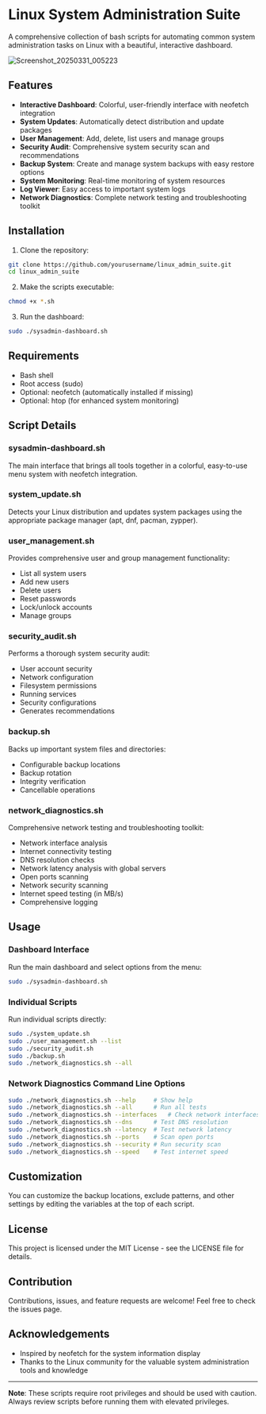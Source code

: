 # Linux System Administration Suite

A comprehensive collection of bash scripts for automating common system administration tasks on Linux with a beautiful, interactive dashboard.

![Screenshot_20250331_005223](https://github.com/user-attachments/assets/ef7dc508-0f73-44a1-b21a-692d1aa032e1)

## Features

- **Interactive Dashboard**: Colorful, user-friendly interface with neofetch integration
- **System Updates**: Automatically detect distribution and update packages
- **User Management**: Add, delete, list users and manage groups
- **Security Audit**: Comprehensive system security scan and recommendations
- **Backup System**: Create and manage system backups with easy restore options
- **System Monitoring**: Real-time monitoring of system resources
- **Log Viewer**: Easy access to important system logs
- **Network Diagnostics**: Complete network testing and troubleshooting toolkit

## Installation

1. Clone the repository:

```bash
git clone https://github.com/yourusername/linux_admin_suite.git
cd linux_admin_suite
```

2. Make the scripts executable:

```bash
chmod +x *.sh
```

3. Run the dashboard:

```bash
sudo ./sysadmin-dashboard.sh
```

## Requirements

- Bash shell
- Root access (sudo)
- Optional: neofetch (automatically installed if missing)
- Optional: htop (for enhanced system monitoring)

## Script Details

### sysadmin-dashboard.sh

The main interface that brings all tools together in a colorful, easy-to-use menu system with neofetch integration.

### system_update.sh

Detects your Linux distribution and updates system packages using the appropriate package manager (apt, dnf, pacman, zypper).

### user_management.sh

Provides comprehensive user and group management functionality:

- List all system users
- Add new users
- Delete users
- Reset passwords
- Lock/unlock accounts
- Manage groups

### security_audit.sh

Performs a thorough system security audit:

- User account security
- Network configuration
- Filesystem permissions
- Running services
- Security configurations
- Generates recommendations

### backup.sh

Backs up important system files and directories:

- Configurable backup locations
- Backup rotation
- Integrity verification
- Cancellable operations

### network_diagnostics.sh

Comprehensive network testing and troubleshooting toolkit:

- Network interface analysis
- Internet connectivity testing
- DNS resolution checks
- Network latency analysis with global servers
- Open ports scanning
- Network security scanning
- Internet speed testing (in MB/s)
- Comprehensive logging

## Usage

### Dashboard Interface

Run the main dashboard and select options from the menu:

```bash
sudo ./sysadmin-dashboard.sh
```

### Individual Scripts

Run individual scripts directly:

```bash
sudo ./system_update.sh
sudo ./user_management.sh --list
sudo ./security_audit.sh
sudo ./backup.sh
sudo ./network_diagnostics.sh --all
```

### Network Diagnostics Command Line Options

```bash
sudo ./network_diagnostics.sh --help     # Show help
sudo ./network_diagnostics.sh --all      # Run all tests
sudo ./network_diagnostics.sh --interfaces   # Check network interfaces
sudo ./network_diagnostics.sh --dns      # Test DNS resolution
sudo ./network_diagnostics.sh --latency  # Test network latency
sudo ./network_diagnostics.sh --ports    # Scan open ports
sudo ./network_diagnostics.sh --security # Run security scan
sudo ./network_diagnostics.sh --speed    # Test internet speed
```

## Customization

You can customize the backup locations, exclude patterns, and other settings by editing the variables at the top of each script.

## License

This project is licensed under the MIT License - see the LICENSE file for details.

## Contribution

Contributions, issues, and feature requests are welcome! Feel free to check the issues page.

## Acknowledgements

- Inspired by neofetch for the system information display
- Thanks to the Linux community for the valuable system administration tools and knowledge

---

**Note**: These scripts require root privileges and should be used with caution. Always review scripts before running them with elevated privileges.
